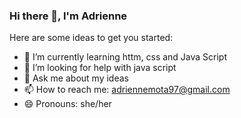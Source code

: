 ### Hi there 👋, I'm Adrienne

Here are some ideas to get you started:

- 🌱 I’m currently learning httm, css and Java Script 
- 🤔 I’m looking for help with java script
- 💬 Ask me about my ideas
- 📫 How to reach me: adriennemota97@gmail.com
- 😄 Pronouns: she/her
